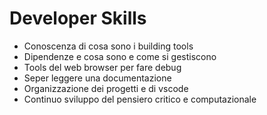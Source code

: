 # Developer Skills 

* Conoscenza di cosa sono i building tools 
* Dipendenze e cosa sono e come si gestiscono 
* Tools del web browser per fare debug
* Seper leggere una documentazione 
* Organizzazione dei progetti e di vscode 
* Continuo sviluppo del pensiero critico e computazionale 